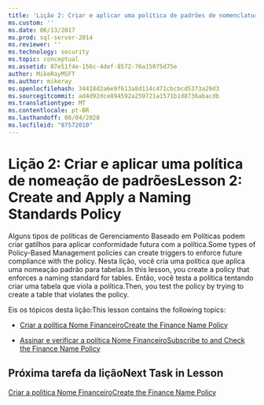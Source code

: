```yaml
---
title: 'Lição 2: Criar e aplicar uma política de padrões de nomenclatura | Microsoft Docs'
ms.custom: ''
ms.date: 06/13/2017
ms.prod: sql-server-2014
ms.reviewer: ''
ms.technology: security
ms.topic: conceptual
ms.assetid: 87e51f4e-156c-4def-8572-76a15075d75e
author: MikeRayMSFT
ms.author: mikeray
ms.openlocfilehash: 34418d2a6e9f613a8d114c471cbcbcd5373a29d3
ms.sourcegitcommit: ad4d92dce894592a259721a1571b1d8736abacdb
ms.translationtype: MT
ms.contentlocale: pt-BR
ms.lasthandoff: 08/04/2020
ms.locfileid: "87572010"
---
```

# <a name="lesson-2-create-and-apply-a-naming-standards-policy"></a><span data-ttu-id="84a75-102">Lição 2: Criar e aplicar uma política de nomeação de padrões</span><span class="sxs-lookup"><span data-stu-id="84a75-102">Lesson 2: Create and Apply a Naming Standards Policy</span></span>
  <span data-ttu-id="84a75-103">Alguns tipos de políticas de Gerenciamento Baseado em Políticas podem criar gatilhos para aplicar conformidade futura com a política.</span><span class="sxs-lookup"><span data-stu-id="84a75-103">Some types of Policy-Based Management policies can create triggers to enforce future compliance with the policy.</span></span> <span data-ttu-id="84a75-104">Nesta lição, você cria uma política que aplica uma nomeação padrão para tabelas.</span><span class="sxs-lookup"><span data-stu-id="84a75-104">In this lesson, you create a policy that enforces a naming standard for tables.</span></span> <span data-ttu-id="84a75-105">Então, você testa a política tentando criar uma tabela que viola a política.</span><span class="sxs-lookup"><span data-stu-id="84a75-105">Then, you test the policy by trying to create a table that violates the policy.</span></span>  
  
 <span data-ttu-id="84a75-106">Eis os tópicos desta lição:</span><span class="sxs-lookup"><span data-stu-id="84a75-106">This lesson contains the following topics:</span></span>  
  
-   [<span data-ttu-id="84a75-107">Criar a política Nome Financeiro</span><span class="sxs-lookup"><span data-stu-id="84a75-107">Create the Finance Name Policy</span></span>](lesson-2-1-create-the-finance-name-policy.md)  
  
-   [<span data-ttu-id="84a75-108">Assinar e verificar a política Nome Financeiro</span><span class="sxs-lookup"><span data-stu-id="84a75-108">Subscribe to and Check the Finance Name Policy</span></span>](lesson-2-2-subscribe-to-and-check-the-finance-name-policy.md)  
  
## <a name="next-task-in-lesson"></a><span data-ttu-id="84a75-109">Próxima tarefa da lição</span><span class="sxs-lookup"><span data-stu-id="84a75-109">Next Task in Lesson</span></span>  
 [<span data-ttu-id="84a75-110">Criar a política Nome Financeiro</span><span class="sxs-lookup"><span data-stu-id="84a75-110">Create the Finance Name Policy</span></span>](lesson-2-1-create-the-finance-name-policy.md)  
  
  

